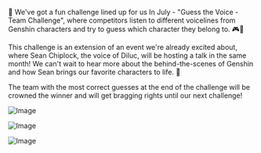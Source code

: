 🎤 We've got a fun challenge lined up for us In July - "Guess the Voice - Team Challenge", where competitors listen to different voicelines from Genshin characters and try to guess which character they belong to. 🎮🎉

This challenge is an extension of an event we're already excited about, where Sean Chiplock, the voice of Diluc, will be hosting a talk in the same month! We can't wait to hear more about the behind-the-scenes of Genshin and how Sean brings our favorite characters to life. 👀

The team with the most correct guesses at the end of the challenge will be crowned the winner and will get bragging rights until our next challenge!

![Image](https://discord.com/assets/f1426431eb7c60fb8c072f90acb07ceb.svg)

![Image](https://discord.com/assets/b052a4bef57c1aa73cd7cff5bc4fb61d.svg)

![Image](https://discord.com/assets/4c5a77a89716352686f590a6f014770c.svg)

